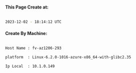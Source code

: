 
   
#### This Page Create at:

```bash

2023-12-02 - 18:14:12 UTC

```

#### Create By Machine:

```bash

Host Name : fv-az1206-293

platform  : Linux-6.2.0-1016-azure-x86_64-with-glibc2.35

Ip Local  : 10.1.0.149

```

